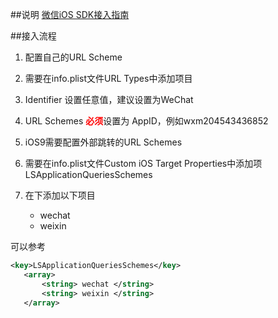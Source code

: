 ##说明
[微信iOS SDK接入指南](https://open.weixin.qq.com/cgi-bin/showdocument?action=dir_list&t=resource/res_list&verify=1&id=1417694084&token=&lang=zh_CN)

##接入流程
1. 配置自己的URL Scheme

 1. 需要在info.plist文件URL Types中添加项目
 2. Identifier 设置任意值，建议设置为WeChat
 3. URL Schemes <font color="ff0000">**必须**</font>设置为 AppID，例如wxm204543436852

2. iOS9需要配置外部跳转的URL Schemes

 1. 需要在info.plist文件Custom iOS Target Properties中添加项LSApplicationQueriesSchemes
 2. 在下添加以下项目
     * wechat
     * weixin
		
 可以参考
 
 ~~~xml
 <key>LSApplicationQueriesSchemes</key>
	<array>
	    <string> wechat </string>
		<string> weixin </string>
	</array>
 ~~~